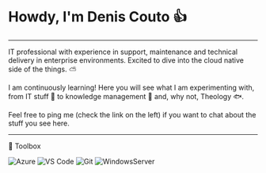 # Howdy, I'm Denis Couto 👍
---

IT professional with experience in support, maintenance and technical delivery in enterprise environments. Excited to dive into the cloud native side of the things. ⛅

I am continuously learning! Here you will see what I am experimenting with, from IT stuff 💾 to knowledge management 🧠 and, why not, Theology 🐟.

Feel free to ping me (check the link on the left) if you want to chat about the stuff you see here.

---

🧰 Toolbox
<!--Toolbox icons -->
![Azure](https://img.shields.io/badge/azure-%230072C6.svg?style=for-the-badge&logo=azure-devops&logoColor=white)
![VS Code](https://img.shields.io/badge/VS%20Code-007ACC.svg?&style=for-the-badge&logo=visual-studio-code&logoColor=white)
![Git](https://img.shields.io/badge/git-%3776AB.svg?style=for-the-badge&logo=git&logoColor=white&color=F05032)
![WindowsServer](https://img.shields.io/badge/microsoft-windows.svg?style=for-the-badge&logo=windows&color=000000)
